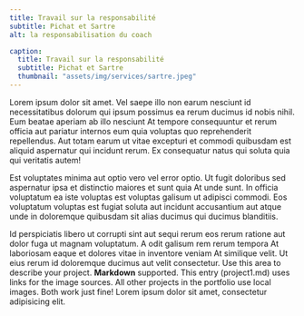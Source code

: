 ```yaml
---
title: Travail sur la responsabilité
subtitle: Pichat et Sartre
alt: la responsabilisation du coach

caption:
  title: Travail sur la responsabilité
  subtitle: Pichat et Sartre
  thumbnail: "assets/img/services/sartre.jpeg"
---
```



Lorem ipsum dolor sit amet. Vel saepe illo non earum nesciunt id necessitatibus dolorum qui ipsum possimus ea rerum ducimus id nobis nihil. Eum beatae aperiam ab illo nesciunt At tempore consequuntur et rerum officia aut pariatur internos eum quia voluptas quo reprehenderit repellendus. Aut totam earum ut vitae excepturi et commodi quibusdam est aliquid aspernatur qui incidunt rerum. Ex consequatur natus qui soluta quia qui veritatis autem!

Est voluptates minima aut optio vero vel error optio. Ut fugit doloribus sed aspernatur ipsa et distinctio maiores et sunt quia At unde sunt. In officia voluptatum ea iste voluptas est voluptas galisum ut adipisci commodi. Eos voluptatum voluptas est fugiat soluta aut incidunt accusantium aut atque unde in doloremque quibusdam sit alias ducimus qui ducimus blanditiis.

Id perspiciatis libero ut corrupti sint aut sequi rerum eos rerum ratione aut dolor fuga ut magnam voluptatum. A odit galisum rem rerum tempora At laboriosam eaque et dolores vitae in inventore veniam At similique velit. Ut eius rerum id doloremque ducimus aut velit consectetur.
Use this area to describe your project. **Markdown** supported. This entry (project1.md) uses links for the image sources. All other projects in the portfolio use local images. Both work just fine! Lorem ipsum dolor sit amet, consectetur adipisicing elit. 


